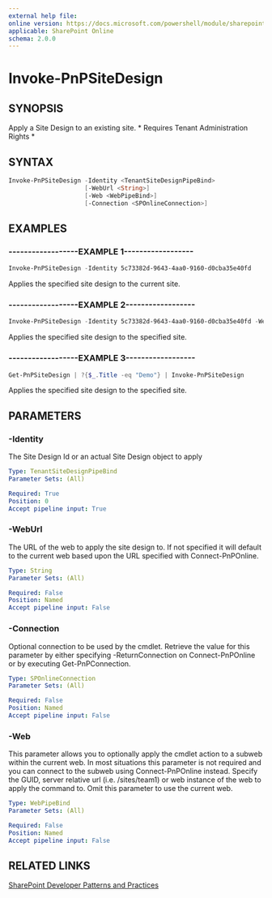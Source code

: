 ```yaml
---
external help file:
online version: https://docs.microsoft.com/powershell/module/sharepoint-pnp/invoke-pnpsitedesign
applicable: SharePoint Online
schema: 2.0.0
---
```


# Invoke-PnPSiteDesign

## SYNOPSIS
Apply a Site Design to an existing site. * Requires Tenant Administration Rights *

## SYNTAX

```powershell
Invoke-PnPSiteDesign -Identity <TenantSiteDesignPipeBind>
                     [-WebUrl <String>]
                     [-Web <WebPipeBind>]
                     [-Connection <SPOnlineConnection>]
```

## EXAMPLES

### ------------------EXAMPLE 1------------------
```powershell
Invoke-PnPSiteDesign -Identity 5c73382d-9643-4aa0-9160-d0cba35e40fd
```

Applies the specified site design to the current site.

### ------------------EXAMPLE 2------------------
```powershell
Invoke-PnPSiteDesign -Identity 5c73382d-9643-4aa0-9160-d0cba35e40fd -WebUrl https://contoso.sharepoint.com/sites/mydemosite
```

Applies the specified site design to the specified site.

### ------------------EXAMPLE 3------------------
```powershell
Get-PnPSiteDesign | ?{$_.Title -eq "Demo"} | Invoke-PnPSiteDesign
```

Applies the specified site design to the specified site.

## PARAMETERS

### -Identity
The Site Design Id or an actual Site Design object to apply

```yaml
Type: TenantSiteDesignPipeBind
Parameter Sets: (All)

Required: True
Position: 0
Accept pipeline input: True
```

### -WebUrl
The URL of the web to apply the site design to. If not specified it will default to the current web based upon the URL specified with Connect-PnPOnline.

```yaml
Type: String
Parameter Sets: (All)

Required: False
Position: Named
Accept pipeline input: False
```

### -Connection
Optional connection to be used by the cmdlet. Retrieve the value for this parameter by either specifying -ReturnConnection on Connect-PnPOnline or by executing Get-PnPConnection.

```yaml
Type: SPOnlineConnection
Parameter Sets: (All)

Required: False
Position: Named
Accept pipeline input: False
```

### -Web
This parameter allows you to optionally apply the cmdlet action to a subweb within the current web. In most situations this parameter is not required and you can connect to the subweb using Connect-PnPOnline instead. Specify the GUID, server relative url (i.e. /sites/team1) or web instance of the web to apply the command to. Omit this parameter to use the current web.

```yaml
Type: WebPipeBind
Parameter Sets: (All)

Required: False
Position: Named
Accept pipeline input: False
```

## RELATED LINKS

[SharePoint Developer Patterns and Practices](https://aka.ms/sppnp)
